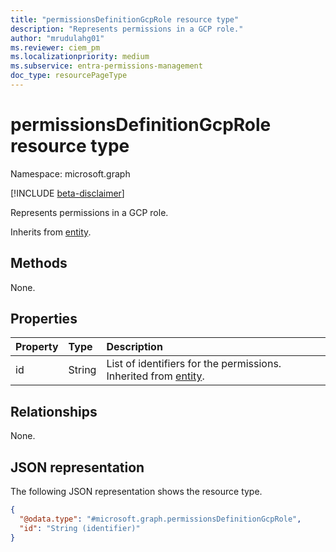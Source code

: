 ```yaml
---
title: "permissionsDefinitionGcpRole resource type"
description: "Represents permissions in a GCP role."
author: "mrudulahg01"
ms.reviewer: ciem_pm
ms.localizationpriority: medium
ms.subservice: entra-permissions-management
doc_type: resourcePageType
---
```


# permissionsDefinitionGcpRole resource type

Namespace: microsoft.graph

[!INCLUDE [beta-disclaimer](../../includes/beta-disclaimer.md)]

Represents permissions in a GCP role.

Inherits from [entity](../resources/entity.md).

## Methods
None.

## Properties
|Property|Type|Description|
|:---|:---|:---|
|id|String|List of identifiers for the permissions. Inherited from [entity](../resources/entity.md).|

## Relationships
None.

## JSON representation
The following JSON representation shows the resource type.
<!-- {
  "blockType": "resource",
  "keyProperty": "id",
  "@odata.type": "microsoft.graph.permissionsDefinitionGcpRole",
  "baseType": "microsoft.graph.entity",
  "openType": false
}
-->
``` json
{
  "@odata.type": "#microsoft.graph.permissionsDefinitionGcpRole",
  "id": "String (identifier)"
}
```

